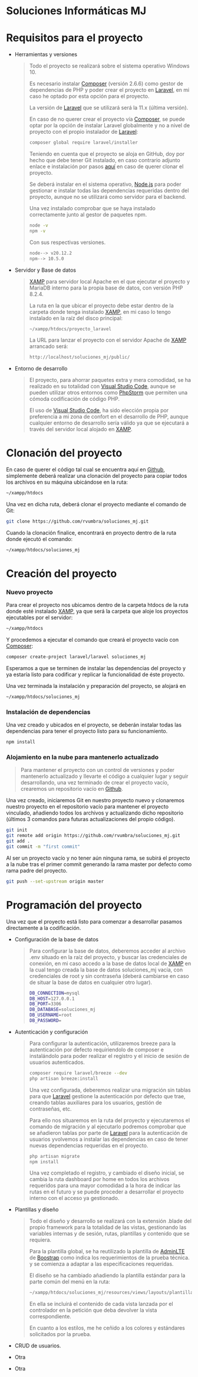 # Soluciones Informáticas MJ

# Requisitos para el proyecto

- Herramientas y versiones
    
    > Todo el proyecto se realizará sobre el sistema operativo Windows 10.
    > 
    > 
    > Es necesario instalar [Composer](https://getcomposer.org/) (versión 2.6.6) como gestor de dependencias de PHP y poder crear el proyecto en [Laravel](https://laravel.com/docs/11.x), en mi caso he optado por esta opción para el proyecto.
    > 
    > La versión de [Laravel](https://laravel.com/docs/11.x) que se utilizará será la 11.x (última versión).
    > 
    > En caso de no querer crear el proyecto vía [Composer](https://getcomposer.org/), se puede optar por la opción de instalar Laravel globalmente y no a nivel de proyecto con el propio instalador de [Laravel](https://laravel.com/docs/11.x):
    > 
    > ```bash
    > composer global require laravel/installer
    > ```
    > 
    > Teniendo en cuenta que el proyecto se aloja en GitHub, doy por hecho que debe tener Git instalado, en caso contrario adjunto enlace e instalación por pasos [aquí](https://git-scm.com/downloads) en caso de querer clonar el proyecto.
    > 
    > Se deberá instalar en el sistema operativo, [Node.js](https://nodejs.org/en) para poder gestionar e instalar todas las dependencias requeridas dentro del proyecto, aunque no se utilizará como servidor para el backend.
    > 
    > Una vez instalado comprobar que se haya instalado correctamente junto al gestor de paquetes npm.
    > 
    > ```bash
    > node -v
    > npm -v
    > ```
    > 
    > Con sus respectivas versiones.
    > 
    > ```bash
    > node--> v20.12.2
    > npm--> 10.5.0
    > ```
    > 
    
- Servidor y Base de datos
    
    > [XAMP](https://www.apachefriends.org/es/download.html) para servidor local Apache en el que ejecutar el proyecto y MariaDB interno para la propia base de datos, con versión PHP 8.2.4.
    > 
    > 
    > 
    > La ruta en la que ubicar el proyecto debe estar dentro de la carpeta donde tenga instalado [XAMP](https://www.apachefriends.org/es/download.html), en mi caso lo tengo instalado en la raíz del disco principal:
    > 
    > ```bash
    > ~/xampp/htdocs/proyecto_laravel
    > ```
    > 
    > La URL para lanzar el proyecto con el servidor Apache de [XAMP](https://www.apachefriends.org/es/download.html) arrancado será:
    > 
    > ```bash
    > http://localhost/soluciones_mj/public/
    > ```
    > 
    
- Entorno de desarrollo
    
    > El proyecto, para ahorrar paquetes extra y mera comodidad, se ha realizado en su totalidad con [Visual Studio Code](https://code.visualstudio.com/), aunque se pueden utilizar otros entornos como [PhpStorm](https://www.jetbrains.com/phpstorm/promo/?source=google&medium=cpc&campaign=EMEA_en_ES_PhpStorm_Branded&term=phpstorm&content=540304431794&gad_source=1&gclid=CjwKCAjwydSzBhBOEiwAj0XN4Nk4mnGgkaLNi-Q1SQX4wNjkBS8WmSs_5lQoPMALsQkms2hRiS9yFBoCuU8QAvD_BwE) que permiten una cómoda codificación de código PHP.
    > 
    > 
    > 
    > El uso de [Visual Studio Code](https://code.visualstudio.com/), ha sido elección propia por preferencia a mi zona de confort en el desarrollo de PHP, aunque cualquier entorno de desarrollo sería válido ya que se ejecutará a través del servidor local alojado en [XAMP](https://www.apachefriends.org/es/download.html).
    > 
    

# Clonación del proyecto

En caso de querer el código tal cual se encuentra aquí en [Github](https://github.com/), simplemente deberá realizar una clonación del proyecto para copiar todos los archivos en su máquina ubicándose en la ruta:

```bash
~/xampp/htdocs
```

Una vez en dicha ruta, deberá clonar el proyecto mediante el comando de Git:

```bash
git clone https://github.com/rvumbra/soluciones_mj.git
```

Cuando la clonación finalice, encontrará en proyecto dentro de la ruta donde ejecutó el comando:

```bash
~/xampp/htdocs/soluciones_mj
```

# Creación del proyecto

### Nuevo proyecto

Para crear el proyecto nos ubicamos dentro de la carpeta htdocs de la ruta donde esté instalado [XAMP](https://www.apachefriends.org/es/download.html), ya que será la carpeta que aloje los proyectos ejecutables por el servidor:

```bash
~/xampp/htdocs
```

Y procedemos a ejecutar el comando que creará el proyecto vacío con [Composer](https://getcomposer.org/):

```bash
composer create-project laravel/laravel soluciones_mj
```

Esperamos a que se terminen de instalar las dependencias del proyecto y ya estaría listo para codificar y replicar la funcionalidad de éste proyecto.

Una vez terminada la instalación y preparación del proyecto, se alojará en 

```bash
~/xampp/htdocs/soluciones_mj
```

### Instalación de dependencias

Una vez creado y ubicados en el proyecto, se deberán instalar todas las dependencias para tener el proyecto listo para su funcionamiento.

```bash
npm install
```

### Alojamiento en la nube para mantenerlo actualizado

> Para mantener el proyecto con un control de versiones y poder mantenerlo actualizado y llevarte el código a cualquier lugar y seguir desarrollando, una vez terminado de crear el proyecto vacío, crearemos un repositorio vacío en [Github](https://github.com/).
> 

Una vez creado, iniciaremos Git en nuestro proyecto nuevo y clonaremos nuestro proyecto en el repositorio vacío para mantener el proyecto vinculado, añadiendo todos los archivos y actualizando dicho repositorio (últimos 3 comandos para futuras actualizaciones del propio código).

```bash
git init
git remote add origin https://github.com/rvumbra/soluciones_mj.git
git add .
git commit -m "first commit"

```

Al ser un proyecto vacío y no tener aún ninguna rama, se subirá el proyecto a la nube tras el primer commit generando la rama master por defecto como rama padre del proyecto.

```bash
git push --set-upstream origin master
```

# Programación del proyecto

Una vez que el proyecto está listo para comenzar a desarrollar pasamos directamente a la codificación.

- Configuración de la base de datos
    
    > Para configurar la base de datos, deberemos acceder al archivo .env situado en la raíz del proyecto, y buscar las credenciales de conexión, en mi caso accedo a la base de datos local de [XAMP](https://www.apachefriends.org/es/download.html) en la cual tengo creada la base de datos soluciones_mj vacía, con credenciales de root y sin contraseña (deberá cambiarse en caso de situar la base de datos en cualquier otro lugar).
    > 
    > 
    > ```bash
    > DB_CONNECTION=mysql
    > DB_HOST=127.0.0.1
    > DB_PORT=3306
    > DB_DATABASE=soluciones_mj
    > DB_USERNAME=root
    > DB_PASSWORD=
    > ```
    > 
    
- Autenticación y configuración
    
    > Para configurar la autenticación, utilizaremos breeze para la autenticación por defecto requiriendolo de composer e instalándolo para poder realizar el registro y el inicio de sesión de usuarios autenticados.
    > 
    > 
    > ```bash
    > composer require laravel/breeze --dev
    > php artisan breeze:install
    > ```
    > 
    > Una vez configurada, deberemos realizar una migración sin tablas para que [Laravel](https://laravel.com/docs/11.x) gestione la autenticación por defecto que trae, creando tablas auxiliares para los usuarios, gestión de contraseñas, etc.
    > 
    > Para ello nos situaremos en la ruta del proyecto y ejecutaremos el comando de migración y al ejecutarlo podremos comprobar que se añadieron tablas por parte de [Laravel](https://laravel.com/docs/11.x) para la autenticación de usuarios yvolvemos a instalar las dependencias en caso de tener nuevas dependencias requeridas en el proyecto.
    > 
    > ```bash
    > php artisan migrate
    > npm install
    > ```
    > 
    > Una vez completado el registro, y cambiado el diseño inicial, se cambia la ruta dashboard por home en todos los archivos requeridos para una mayor comodidad a la hora de indicar las rutas en el futuro y se puede proceder a desarrollar el proyecto interno con el acceso ya gestionado.
    > 
    
- Plantillas y diseño
    
    > Todo el diseño y desarrollo se realizará con la extensión .blade del propio framework para la totalidad de las vistas, gestionando las variables internas y de sesión, rutas, plantillas y contenido que se requiera.
    > 
    > 
    > 
    > Para la plantilla global, se ha reutilizado la plantilla de [AdminLTE](https://adminlte.io/) de [Boostrap](https://getbootstrap.com/) como indica los requerimientos de la prueba técnica. y se comienza a adaptar a las especificaciones requeridas.
    > 
    > El diseño se ha cambiado añadiendo la plantilla estándar para la parte común del menú en la ruta:
    > 
    > ```bash
    > ~/xampp/htdocs/soluciones_mj/resources/views/layouts/plantilla.blade.php
    > ```
    > 
    > En ella se incluirá el contenido de cada vista lanzada por el controlador en la petición que deba devolver la vista correspondiente.
    > 
    > En cuanto a los estilos, me he ceñido a los colores y estándares solicitados por la prueba.
    > 
    
- CRUD de usuarios.
- Otra
- Otra